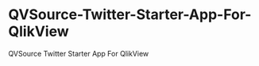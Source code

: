QVSource-Twitter-Starter-App-For-QlikView
=========================================

QVSource Twitter Starter App For QlikView
